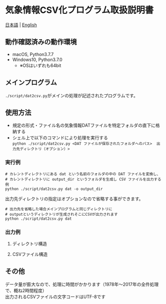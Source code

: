 # 気象情報CSV化プログラム取扱説明書
[日本語](README-ja.md) | [English](./README.md)

## 動作確認済みの動作環境
- macOS, Python3.7.7
- Windows10, Python3.7.0
  - ※OSはいずれも64bit

## メインプログラム
`./script/dat2csv.py`がメインの処理が記述されたプログラムです。

## 使⽤⽅法
- 規定の形式・ファイル名の気象情報DATファイルを特定フォルダの直下に格納する
- シェル上で以下のコマンドにより処理を実⾏する  
`python ./script/dat2csv.py <DAT ファイルが保存されたフォルダへのパス>  出⼒先ディレクトリ（オプション）>`

### 実⾏例
```
# カレントディレクトリにある dat という名前のフォルダの中の DAT ファイルを変換し、
# カレントディレクトリに output_dir というフォルダを⽣成し CSV ファイルを出⼒する例
python ./script/dat2csv.py dat -o output_dir
```

出⼒先ディレクトリの指定はオプションなので省略する事ができます。

```
# 出⼒先を省略した場合メインプログラムと同じディレクトリに
# outputというディレクトリが⽣成されそこにCSVが出⼒されます
python ./script/dat2csv.py dat
```

### 出⼒例
1. ディレクトリ構造

2. CSVファイル構造




## その他
データ量が膨⼤なので、処理に時間がかかります（1978年〜2017年の全件処理で、概ね2時間程度）  
出⼒されるCSVファイルの⽂字コードはUTF-8です
